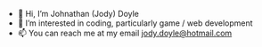 - 👋 Hi, I’m Johnathan (Jody) Doyle
- 👀 I’m interested in coding, particularly game / web development
- 📫 You can reach me at my email jody.doyle@hotmail.com

<!---
JodyDoyle/JodyDoyle is a ✨ special ✨ repository because its `README.md` (this file) appears on your GitHub profile.
You can click the Preview link to take a look at your changes.
--->
